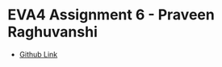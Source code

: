 # EVA4 Assignment 6 - Praveen Raghuvanshi



- [Github Link](https://github.com/praveenraghuvanshi1512/EVA4/tree/Session-6/Session-6/Assignment-6)

